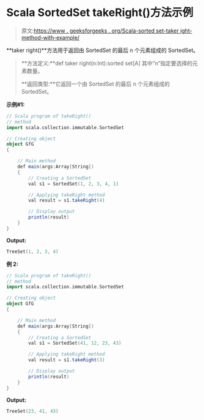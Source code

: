 # Scala SortedSet takeRight()方法示例

> 原文:[https://www . geeksforgeeks . org/Scala-sorted set-taker ight-method-with-example/](https://www.geeksforgeeks.org/scala-sortedset-takeright-method-with-example/)

**taker right()**方法用于返回由 SortedSet 的最后 n 个元素组成的 SortedSet。

> **方法定义:**def taker right(n:Int):sorted set[A]
> 其中“n”指定要选择的元素数量。
> 
> **返回类型:**它返回一个由 SortedSet 的最后 n 个元素组成的 SortedSet。

**示例#1:**

```scala
// Scala program of takeRight() 
// method 
import scala.collection.immutable.SortedSet 

// Creating object 
object GfG 
{ 

    // Main method 
    def main(args:Array[String]) 
    { 
        // Creating a SortedSet 
        val s1 = SortedSet(1, 2, 3, 4, 1) 

        // Applying takeRight method 
        val result = s1.takeRight(4) 

        // Display output
        println(result)
    } 
} 
```

**Output:**

```scala
TreeSet(1, 2, 3, 4)

```

**例 2:**

```scala
// Scala program of takeRight() 
// method 
import scala.collection.immutable.SortedSet 

// Creating object 
object GfG 
{ 

    // Main method 
    def main(args:Array[String]) 
    { 
        // Creating a SortedSet 
        val s1 = SortedSet(41, 12, 23, 43) 

        // Applying takeRight method 
        val result = s1.takeRight(3) 

        // Display output
        println(result)
    } 
} 
```

**Output:**

```scala
TreeSet(23, 41, 43)

```